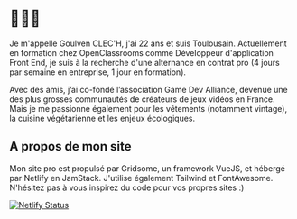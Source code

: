 # 👋👋👋

Je m'appelle Goulven CLEC'H, j'ai 22 ans et suis Toulousain. Actuellement en formation chez OpenClassrooms comme Développeur d'application Front End, je suis à la recherche d'une alternance en contrat pro (4 jours par semaine en entreprise, 1 jour en formation).

Avec des amis, j’ai co-fondé l’association Game Dev Alliance, devenue une des plus grosses communautés de créateurs de jeux vidéos en France. Mais je me passionne également pour les vêtements (notamment vintage), la cuisine végétarienne et les enjeux écologiques.

## A propos de mon site

Mon site pro est propulsé par Gridsome, un framework VueJS, et hébergé par Netlify en JamStack. J'utilise également Tailwind et FontAwesome. N'hésitez pas à vous inspirez du code pour vos propres sites :)

[![Netlify Status](https://api.netlify.com/api/v1/badges/47c88a8f-9844-4b91-919a-2b452842d55e/deploy-status)](https://app.netlify.com/sites/siteweb-toulouse/deploys)
